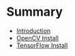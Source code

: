 # Summary

* [Introduction](README.md)
* [OpenCV Install](opencv-install.md)
* [TensorFlow Install](tensorflow-install.md)

